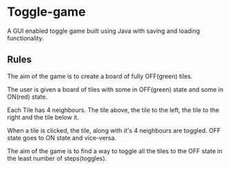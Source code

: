 # Toggle-game
A GUI enabled toggle game built using Java with saving and loading functionality.

## Rules

The aim of the game is to create a board of fully OFF(green) tiles.</br>

The user is given a board of tiles with some in OFF(green) state and some in ON(red) state.</br>

Each Tile has 4 neighbours. The tile above, the tile to the left, the tile to the right and the tile below it.</br>

When a tile is clicked, the tile, along with it's 4 neighbours are toggled. OFF state goes to ON state and vice-versa.</br>

The aim of the game is to find a way to toggle all the tiles to the OFF state in the least number of steps(toggles).</br>
